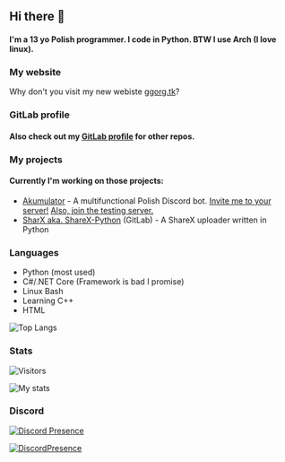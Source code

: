 ## Hi there 👋
#### I'm a 13 yo Polish programmer. I code in Python. BTW I use Arch (I love linux). 

### My website
Why don't you visit my new webiste [ggorg.tk](https://ggorg.tk/)?
<!--- My website is currently down -->

### GitLab profile
#### Also check out my [GitLab profile](https://gitlab.com/GGORG) for other repos.

### My projects
#### Currently I'm working on those projects:
* [Akumulator](https://ggorg.tk/dc) - A multifunctional Polish Discord bot. [Invite me to your server!](https://ggorg.tk/bot) [Also, join the testing server.](https://ggorg.tk/dc)
* [SharX aka. ShareX-Python](https://gitlab.com/GGORG/SharX) (GitLab) - A ShareX uploader written in Python

### Languages

* Python (most used)
* C#/.NET Core (Framework is bad I promise)
* Linux Bash
* Learning C++
* HTML

![Top Langs](https://github-readme-stats.vercel.app/api/top-langs/?username=GGORG0&count_private=true&theme=dark&show_icons=true&hide_langs_below=1")

### Stats
![Visitors](https://komarev.com/ghpvc/?username=GGORG0)

![My stats](https://github-readme-stats.vercel.app/api?username=GGORG0&count_private=true&theme=dark&show_icons=true)

### Discord
[![Discord Presence](https://lanyard-profile-readme.vercel.app/api/819845763848601611)](https://discord.com/users/819845763848601611)

[![DiscordPresence](https://discord.c99.nl/widget/theme-4/819845763848601611.png)](https://discord.com/users/819845763848601611)

